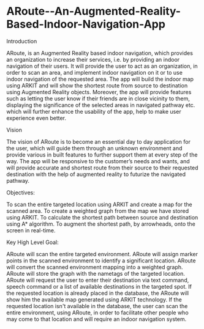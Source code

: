 # ARoute--An-Augmented-Reality-Based-Indoor-Navigation-App

Introduction

ARoute, is an Augmented Reality based indoor navigation, which provides an organization to increase their services, i.e. by providing an indoor navigation of their users. It will provide the user to act as an organization, in order to scan an area, and implement indoor navigation on it or to use indoor navigation of the requested area. The app will build the indoor map using ARKIT and will show the shortest route from source to destination using Augmented Reality objects.
Moreover, the app will provide features such as letting the user know if their friends are in close vicinity to them, displaying the significance of the selected areas in navigated pathway etc. which will further enhance the usability of the app, help to make user experience even better. 

Vision

The vision of ARoute is to become an essential day to day application for the user, which will guide them through an unknown environment and provide various in built features to further support them at every step of the way. The app will be responsive to the customer’s needs and wants, and will provide accurate and shortest route from their source to their requested destination with the help of augmented reality to futurize the navigated pathway.

Objectives:

To scan the entire targeted location using ARKIT and create a map for the scanned area.
To create a weighted graph from the map we have stored using ARKIT.
To calculate the shortest path between source and destination using A* algorithm.
To augment the shortest path, by arrowheads, onto the screen in real-time.

Key High Level Goal:  

ARoute will scan the entire targeted environment.
ARoute will assign marker points in the scanned environment to identify a significant location.
ARoute will convert the scanned environment mapping into a weighted graph.
ARoute will store the graph with the nametags of the targeted location.
ARoute will request the user to enter their destination via text command, speech command or a list of available destinations in the targeted spot.
If the requested location is already placed in the database, the ARoute will show him the available map generated using ARKIT technology.
If the requested location isn't available in the database, the user can scan the entire environment, using ARoute, in order to facilitate other people who may come to that     location and will require an indoor navigation system.

